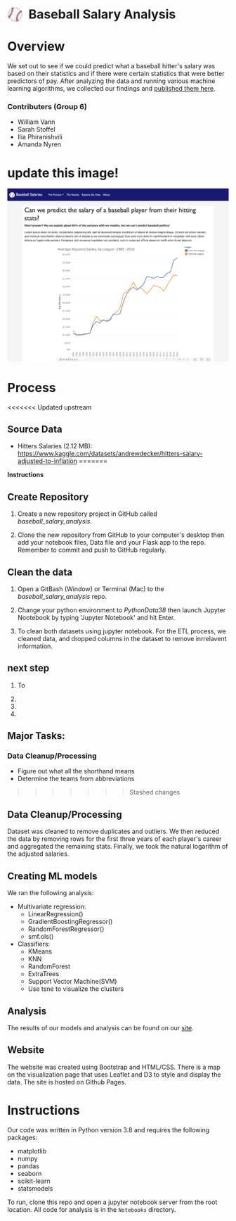 # <img align="left" src="static/images/baseball.png" alt="baseball" width="35"/> &nbsp; Baseball Salary Analysis
# Overview
We set out to see if we could predict what a baseball hitter's salary was based on their statistics and if there were certain statistics that were better predictors of pay. After analyzing the data and running various machine learning algorithms, we collected our findings and [published them here](https://anyren.github.io/baseball_salary_analysis/).

### Contributers (Group 6)
* William Vann
* Sarah Stoffel
* Ilia Phiranishvili
* Amanda Nyren

# update this image!
<img  src="static/images/site.png" alt="baseball" width="1000"/>

# Process

<<<<<<< Updated upstream
## Source Data
* Hitters Salaries (2.12 MB): https://www.kaggle.com/datasets/andrewdecker/hitters-salary-adjusted-to-inflation
=======

 **Instructions**

## Create Repository

 1. Create a new repository project in GitHub called *baseball_salary_analysis*. 

 2. Clone the new repository from GitHub to your computer's desktop then add your notebook files, Data file and your Flask app to the repo.  Remember to commit and push to GitHub regularly.

 ## Clean the data

 1. Open a GitBash (Window) or Terminal (Mac) to the *baseball_salary_analysis* repo.
 
 2. Change your python environment to *PythonData38* then launch Jupyter Nootebook by typing 'Jupyter Notebook' and hit Enter.
 
 3. To clean both datasets using jupyter notebook. For the ETL process, we cleaned data, and dropped columns in the dataset to remove inrrelavent information. 


 ## next step

 1. To 
 
 2. 

 4. 

 5. 







## Major Tasks:
### Data Cleanup/Processing
* Figure out what all the shorthand means
* Determine the teams from abbreviations
>>>>>>> Stashed changes

## Data Cleanup/Processing
Dataset was cleaned to remove duplicates and outliers. We then reduced the data by removing rows for the first three years of each player's career and aggregated the remaining stats. Finally, we took the natural logarithm of the adjusted salaries.


## Creating ML models
We ran the following analysis:
* Multivariate regression:
    * LinearRegression()
    * GradientBoostingRegressor()
    * RandomForestRegressor()
    * smf.ols()
* Classifiers:
    * KMeans
    * KNN 
    * RandomForest 
    * ExtraTrees 
    * Support Vector Machine(SVM)
    * Use tsne to visualize the clusters

## Analysis
The results of our models and analysis can be found on our [site](https://anyren.github.io/baseball_salary_analysis/).

## Website
The website was created using Bootstrap and HTML/CSS. There is a map on the visualization page that uses Leaflet and D3 to style and display the data. The site is hosted on Github Pages.

# Instructions
Our code was written in Python version 3.8 and requires the following packages:

* matplotlib
* numpy
* pandas
* seaborn
* scikit-learn
* statsmodels

To run, clone this repo and open a jupyter notebook server from the root location. All code for analysis is in the `Notebooks` directory. 

